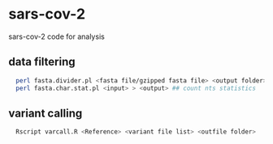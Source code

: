 # sars-cov-2
sars-cov-2 code for analysis


## data filtering

```bash
  perl fasta.divider.pl <fasta file/gzipped fasta file> <output folder> ## divide fasta files into individual files
  perl fasta.char.stat.pl <input> > <output> ## count nts statistics
```
## variant calling

```bash
  Rscript varcall.R <Reference> <variant file list> <outfile folder>
```

##
